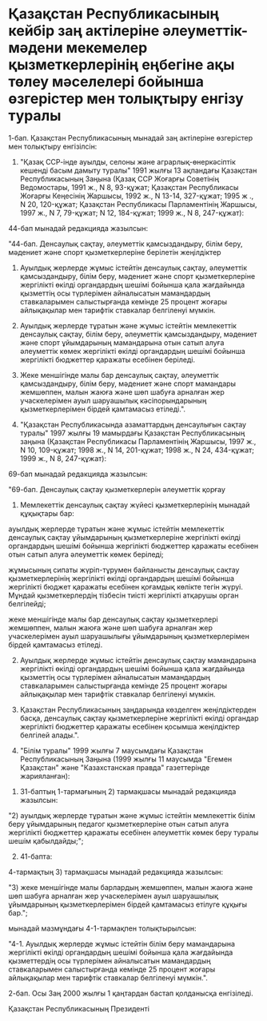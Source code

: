 # Қазақстан Республикасының кейбір заң актілеріне әлеуметтік-мәдени мекемелер қызметкерлерінің еңбегіне ақы төлеу мәселелері бойынша өзгерістер мен толықтыру енгізу туралы

1-бап. Қазақстан Республикасының мынадай заң актілеріне өзгерістер мен толықтыру енгізілсін:

1. "Қазақ ССР-інде ауылды, селоны және аграрлық-өнеркәсіптік кешенді басым дамыту туралы" 1991 жылғы 13 ақпандағы Қазақстан Республикасының Заңына (Қазақ ССР Жоғарғы Советінің Ведомостары, 1991 ж., N 8, 93-құжат; Қазақстан Республикасы Жоғарғы Кеңесінің Жаршысы, 1992 ж., N 13-14, 327-құжат; 1995 ж ., N 20, 120-құжат; Қазақстан Республикасы Парламентінің Жаршысы, 1997 ж., N 7, 79-құжат; N 12, 184-құжат; 1999 ж., N 8, 247-құжат):

44-бап мынадай редакцияда жазылсын:

"44-бап. Денсаулық сақтау, әлеуметтік қамсыздандыру, білім беру, мәдениет және спорт қызметкерлеріне берілетін жеңілдіктер

1. Ауылдық жерлерде жұмыс істейтін денсаулық сақтау, әлеуметтік қамсыздандыру, білім беру, мәдениет және спорт қызметкерлеріне жергілікті өкілді органдардың шешімі бойынша қала жағдайында қызметтің осы түрлерімен айналысатын мамандардың ставкаларымен салыстырғанда кемінде 25 процент жоғары айлықақылар мен тарифтік ставкалар белгіленуі мүмкін.

2. Ауылдық жерлерде тұратын және жұмыс істейтін мемлекеттік денсаулық сақтау, білім беру, әлеуметтік қамсыздандыру, мәдениет және спорт ұйымдарының мамандарына отын сатып алуға әлеуметтік көмек жергілікті өкілді органдардың шешімі бойынша жергілікті бюджеттер қаражаты есебінен беріледі.

3. Жеке меншігінде малы бар денсаулық сақтау, әлеуметтік қамсыздандыру, білім беру, мәдениет және спорт мамандары жемшөппен, малын жаюға және шөп шабуға арналған жер учаскелерімен ауыл шаруашылық кәсіпорындарының қызметкерлерімен бірдей қамтамасыз етіледі.".

2. "Қазақстан Республикасында азаматтардың денсаулығын сақтау туралы" 1997 жылғы 19 мамырдағы Қазақстан Республикасының заңына (Қазақстан Республикасы Парламентінің Жаршысы, 1997 ж., N 10, 109-құжат; 1998 ж., N 14, 201-құжат; 1998 ж., N 24, 434-құжат; 1999 ж., N 8, 247-құжат):

69-бап мынадай редакцияда жазылсын:

"69-бап. Денсаулық сақтау қызметкерлерін әлеуметтік қорғау

1. Мемлекеттік денсаулық сақтау жүйесі қызметкерлерінің мынадай құқықтары бар:

ауылдық жерлерде тұратын және жұмыс істейтін мемлекеттік денсаулық сақтау ұйымдарының қызметкерлеріне жергілікті өкілді органдардың шешімі бойынша жергілікті бюджеттер қаражаты есебінен отын сатып алуға әлеуметтік көмек беріледі;

жұмысының сипаты жүріп-тұрумен байланысты денсаулық сақтау қызметкерлерінің жергілікті өкілді органдардың шешімі бойынша жергілікті бюджет қаражаты есебінен қоғамдық көлікте тегін жүруі. Мұндай қызметкерлердің тізбесін тиісті жергілікті атқарушы орган белгілейді;

жеке меншігінде малы бар денсаулық сақтау қызметкерлері жемшөппен, малын жаюға және шөп шабуға арналған жер учаскелерімен ауыл шаруашылығы ұйымдарының қызметкерлерімен бірдей қамтамасыз етіледі.

2. Ауылдық жерлерде жұмыс істейтін денсаулық сақтау мамандарына жергілікті өкілді органдардың шешімі бойынша қала жағдайында қызметтің осы түрлерімен айналысатын мамандардың ставкаларымен салыстырғанда кемінде 25 процент жоғары айлықақылар мен тарифтік ставкалар белгіленуі мүмкін.

3. Қазақстан Республикасының заңдарында көзделген жеңілдіктерден басқа, денсаулық сақтау қызметкерлеріне жергілікті өкілді органдар жергілікті бюджеттер қаражаты есебінен қосымша жеңілдіктер белгілей алады.".

3. "Білім туралы" 1999 жылғы 7 маусымдағы Қазақстан Республикасының Заңына (1999 жылғы 11 маусымда "Егемен Қазақстан" және "Казахстанская правда" газеттерінде жарияланған):

1) 31-баптың 1-тармағының 2) тармақшасы мынадай редакцияда жазылсын:

"2) ауылдық жерлерде тұратын және жұмыс істейтін мемлекеттік білім беру ұйымдарының педагог қызметкерлеріне отын сатып алуға жергілікті бюджеттер қаражаты есебінен әлеуметтік көмек беру туралы шешім қабылдайды;";

2) 41-бапта:

4-тармақтың 3) тармақшасы мынадай редакцияда жазылсын:

"3) жеке меншігінде малы барлардың жемшөппен, малын жаюға және шөп шабуға арналған жер учаскелерімен ауыл шаруашылық ұйымдарының қызметкерлерімен бірдей қамтамасыз етілуге құқығы бар.";

мынадай мазмұндағы 4-1-тармақпен толықтырылсын:

"4-1. Ауылдық жерлерде жұмыс істейтін білім беру мамандарына жергілікті өкілді органдардың шешімі бойынша қала жағдайында қызметтердің осы түрлерімен айналысатын мамандардың ставкаларымен салыстырғанда кемінде 25 процент жоғары айлықақылар мен тарифтік ставкалар белгіленуі мүмкін.".

2-бап. Осы Заң 2000 жылғы 1 қаңтардан бастап қолданысқа енгізіледі.

Қазақстан Республикасының Президенті

